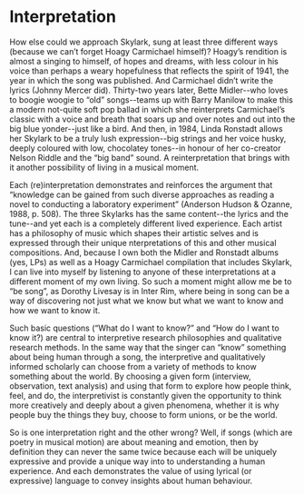 # Interpretation

How else could we approach Skylark, sung at least three different ways (because we can’t forget Hoagy Carmichael himself)? Hoagy’s rendition is almost a singing to himself, of hopes and dreams, with less colour in his voice than perhaps a weary hopefulness that reflects the spirit of 1941, the year in which the song was published. And Carmichael didn’t write the lyrics (Johnny Mercer did). Thirty-two years later, Bette Midler--who loves to boogie woogie to “old” songs--teams up with Barry Manilow to make this a modern not-quite soft pop ballad in which she reinterprets Carmichael’s classic with a voice and breath that soars up and over notes and out into the big blue yonder--just like a bird. And then, in 1984, Linda Ronstadt allows her Skylark to be a truly lush expression--big strings and her voice husky, deeply coloured with low, chocolatey tones--in honour of her co-creator Nelson Riddle and the “big band” sound. A reinterpretation that brings with it another possibility of living in a musical moment.

Each (re)interpretation demonstrates and reinforces the argument that “knowledge can be gained from such diverse approaches as reading a novel to conducting a laboratory experiment” (Anderson Hudson & Ozanne, 1988, p. 508). The three Skylarks has the same content--the lyrics and the tune--and yet each is a completely different lived experience. Each artist has a philosophy of music which shapes their artistic selves and is expressed through their unique nterpretations of this and other musical compositions. And, because I own both the Midler and Ronstadt albums (yes, LPs) as well as a Hoagy Carmichael compilation that includes Skylark, I can live into myself by listening to anyone of these interpretations at a different moment of my own living. So such a moment might allow me be to “be song”, as Dorothy Livesay is in Inter Rim, where being in song can be a way of discovering not just what we know but what we want to know and how we want to know it.

Such basic questions (“What do I want to know?” and “How do I want to know it?) are central to interpretive research philosophies and qualitative research methods. In the same way that the singer can “know” something about being human through a song, the interpretive and qualitatively informed scholarly can choose from a variety of methods to know something about the world. By choosing a given form (interview, observation, text analysis) and using that form to explore how people think, feel, and do, the interpretivist is constantly given the opportunity to think more creatively and deeply about a given phenomena, whether it is why people buy the things they buy, choose to form unions, or be the world.

So is one interpretation right and the other wrong? Well, if songs (which are poetry in musical motion) are about meaning and emotion, then by definition they can never the same twice because each will be uniquely expressive and provide a unique way into to understanding a human experience. And each demonstrates the value of using lyrical (or expressive) language to convey insights about human behaviour.
